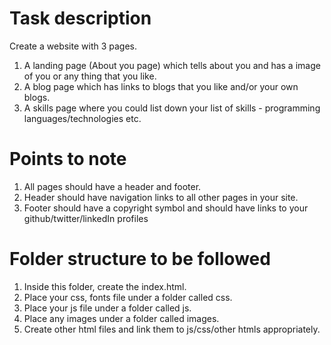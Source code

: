 # Task description

Create a website with 3 pages. 
1. A landing page (About you page) which tells about you and has a image of you or any thing that you like.
2. A blog page which has links to blogs that you like and/or your own blogs.
3. A skills page where you could list down your list of skills - programming languages/technologies etc. 

# Points to note

1. All pages should have a header and footer.
2. Header should have navigation links to all other pages in your site.
3. Footer should have a copyright symbol and should have links to your github/twitter/linkedIn profiles

# Folder structure to be followed
1. Inside this folder, create the index.html.
2. Place your css, fonts file under a folder called css.
3. Place your js file  under a folder called js.
4. Place any images under a folder called images.
5. Create other html files and link them to js/css/other htmls appropriately.